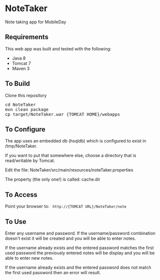# NoteTaker
Note taking app for MobileDay

## Requirements

This web app was built and tested with the following:

* Java 8
* Tomcat 7
* Maven 3


## To Build

Clone this repository
<pre>
cd NoteTaker
mvn clean package
cp target/NoteTaker.war {TOMCAT_HOME}/webapps
</pre>

## To Configure

The app uses an embedded db (hsqldb) which is configured to exist in /tmp/NoteTaker.

If you want to put that somewhere else, choose a directory that is read/writable by Tomcat.

Edit the file:  NoteTaker/src/main/resources/noteTaker.properties

The property (the only one!) is called:  cache.dir

## To Access

Point your browser to:   <code> http://{TOMCAT URL}/NoteTaker/note  </code>


## To Use

Enter any username and password.  If the username/password combination doesn't exist it will be created and you will be able to enter notes.  

If the username already exists and the entered password matches the first used password the previously entered notes will be display and you will be able to enter new notes.

If the username already exists and the entered password does not match the first used password then an error will result.
